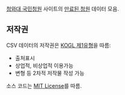 [청와대 국민청원](https://www1.president.go.kr/petitions) 사이트의
[만료된 청원](https://www1.president.go.kr/petitions?only=finished) 데이터 모음.

## 저작권

CSV 데이터의 저작권은 [KOGL 제1유형](http://www.kogl.or.kr/info/license.do)을 따름:

* 출처표시
* 상업적, 비상업적 이용가능
* 변형 등 2차적 저작물 작성 가능

소스 코드는 [MIT License](LICENSE)를 따름.
